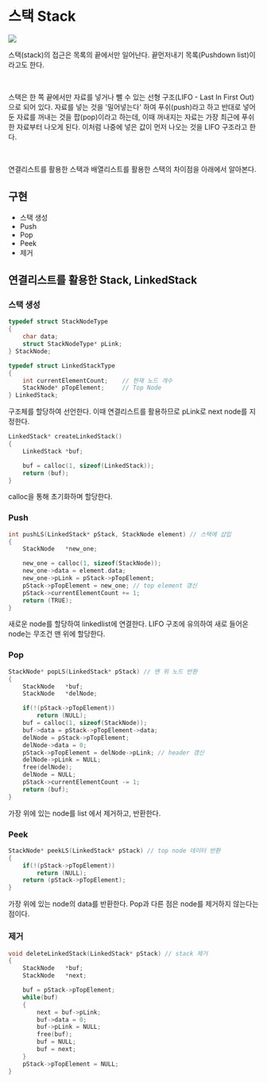 # 스택 Stack

<img src="https://img1.daumcdn.net/thumb/R1280x0/?scode=mtistory2&fname=https%3A%2F%2Fblog.kakaocdn.net%2Fdn%2Fn7UYN%2FbtrAlgH9CF5%2F5b0ZwuSvvGkbEIokYqB4t1%2Fimg.png" />

<br />

스택(stack)의 접근은 목록의 끝에서만 일어난다. 
끝먼저내기 목록(Pushdown list)이라고도 한다.

<br />

스택은 한 쪽 끝에서만 자료를 넣거나 뺄 수 있는 선형 구조(LIFO - Last In First Out)으로 되어 있다.
자료를 넣는 것을 '밀어넣는다' 하여 푸쉬(push)라고 하고 반대로 넣어둔 자료를 꺼내는 것을 팝(pop)이라고 하는데, 
이때 꺼내지는 자료는 가장 최근에 푸쉬한 자료부터 나오게 된다. 이처럼 나중에 넣은 값이 먼저 나오는 것을 LIFO 구조라고 한다.

<br />

연결리스트를 활용한 스택과 배열리스트를 활용한 스택의 차이점을 아래에서 알아본다.

## 구현
- 스택 생성
- Push
- Pop
- Peek
- 제거

## 연결리스트를 활용한 Stack, LinkedStack

### 스택 생성
```C
typedef struct StackNodeType
{
	char data;
	struct StackNodeType* pLink;
} StackNode;

typedef struct LinkedStackType
{
	int currentElementCount;	// 현재 노드 개수
	StackNode* pTopElement;		// Top Node
} LinkedStack;
```

구조체를 할당하여 선언한다.
이때 연결리스트를 활용하므로 pLink로 next node를 지정한다.

```C
LinkedStack* createLinkedStack()
{
    LinkedStack *buf;

    buf = calloc(1, sizeof(LinkedStack));
    return (buf);
}
```

calloc을 통해 초기화하며 할당한다.

### Push

```C
int pushLS(LinkedStack* pStack, StackNode element) // 스택에 삽입
{
    StackNode   *new_one;

    new_one = calloc(1, sizeof(StackNode));
    new_one->data = element.data;
    new_one->pLink = pStack->pTopElement;
    pStack->pTopElement = new_one; // top element 갱신
    pStack->currentElementCount += 1;
    return (TRUE);
}
```

새로운 node를 할당하여 linkedlist에 연결한다.
LIFO 구조에 유의하여 새로 들어온 node는 무조건 맨 위에 할당한다.

### Pop
```C
StackNode* popLS(LinkedStack* pStack) // 맨 위 노드 반환
{
    StackNode   *buf;
    StackNode   *delNode;

    if(!(pStack->pTopElement))
        return (NULL);
    buf = calloc(1, sizeof(StackNode));
    buf->data = pStack->pTopElement->data;
    delNode = pStack->pTopElement;
    delNode->data = 0;
    pStack->pTopElement = delNode->pLink; // header 갱신
    delNode->pLink = NULL;
    free(delNode);
    delNode = NULL;
    pStack->currentElementCount -= 1;
    return (buf);
}
```

가장 위에 있는 node를 list 에서 제거하고, 반환한다.

### Peek
```C
StackNode* peekLS(LinkedStack* pStack) // top node 데이터 반환
{
    if(!(pStack->pTopElement))
        return (NULL);
    return (pStack->pTopElement);
}
```

가장 위에 있는 node의 data를 반환한다.
Pop과 다른 점은 node를 제거하지 않는다는 점이다.

### 제거
```C
void deleteLinkedStack(LinkedStack* pStack) // stack 제거
{
    StackNode   *buf;
    StackNode   *next;

    buf = pStack->pTopElement;
    while(buf)
    {
        next = buf->pLink;
        buf->data = 0;
        buf->pLink = NULL;
        free(buf);
        buf = NULL;
        buf = next;
    }
    pStack->pTopElement = NULL;
}
```